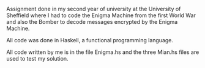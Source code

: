 Assignment done in my second year of university at the University of Sheffield where I had to code the Enigma Machine from the first World War and also the Bomber to decode messages encrypted by the Enigma Machine.

All code was done in Haskell, a functional programming language.

All code written by me is in the file Enigma.hs and the three Mian.hs files are used to test my solution.
